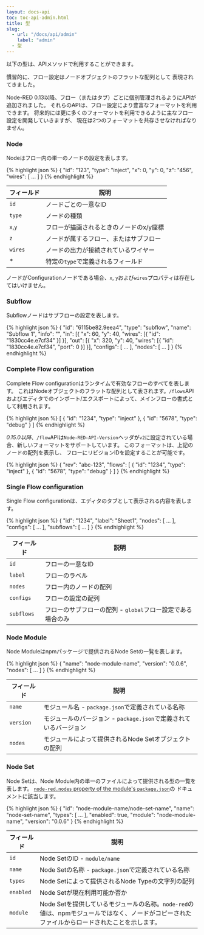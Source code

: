 ```yaml
---
layout: docs-api
toc: toc-api-admin.html
title: 型
slug:
  - url: "/docs/api/admin"
    label: "admin"
  - 型
---
```


以下の型は、APIメソッドで利用することができます。

慣習的に、フロー設定はノードオブジェクトのフラットな配列として
表現されてきました。

Node-RED 0.13以降、フロー（またはタブ）ごとに個別管理されるようにAPIが追加されました。
それらのAPIは、フロー設定により豊富なフォーマットを利用できます。
将来的には更に多くのフォーマットを利用できるように主なフロー設定を開発していきますが、
現在は2つのフォーマットを共存させなければなりません。


### Node

Nodeはフロー内の単一のノードの設定を表します。

{% highlight json %}
{
  "id": "123",
  "type": "inject",
  "x": 0,
  "y": 0,
  "z": "456",
  "wires": [ ... ]
}
{% endhighlight %}

フィールド     | 説明
----------|-----------------------
`id`      | ノードごとの一意なID
`type`    | ノードの種類
`x`,`y`   | フローが描画されるときのノードのx/y座標
`z`       | ノードが属するフロー、またはサブフロー
`wires`   | ノードの出力が接続されているワイヤー
*         | 特定の`type`で定義されるフィールド

ノードがConfigurationノードである場合、`x`, `y`および`wires`プロパティは存在してはいけません。

### Subflow

Subflowノードはサブフローの設定を表します。

{% highlight json %}
{
  "id": "6115be82.9eea4",
  "type": "subflow",
  "name": "Subflow 1",
  "info": "",
  "in": [{
    "x": 60,
    "y": 40,
    "wires": [{
      "id": "1830cc4e.e7cf34"
    }]
  }],
  "out": [{
    "x": 320,
    "y": 40,
    "wires": [{
      "id": "1830cc4e.e7cf34",
      "port": 0
    }]
  }],
  "configs": [ ... ],
  "nodes": [ ... ]
}
{% endhighlight %}

### Complete Flow configuration

Complete Flow configurationはランタイムで有効なフローのすべてを表します。
これはNodeオブジェクトのフラットな配列として表されます。`/flows`APIおよびエディタでのインポート/エクスポートによって、メインフローの書式として利用されます。

{% highlight json %}
[
  {
    "id": "1234",
    "type": "inject"
  },
  {
    "id": "5678",
    "type": "debug"
  }
]
{% endhighlight %}

*0.15.0以降*、`/flow`APIは`Node-RED-API-Version`ヘッダが`v2`に設定されている場合、新しいフォーマットをサポートしています。
このフォーマットは、上記のノードの配列を表示し、
フローにリビジョンIDを設定することが可能です。

{% highlight json %}
{
    "rev": "abc-123",
    "flows": [
      {
        "id": "1234",
        "type": "inject"
      },
      {
        "id": "5678",
        "type": "debug"
      }
    ]
}
{% endhighlight %}


### Single Flow configuration

Single Flow configurationは、エディタのタブとして表示される内容を表します。


{% highlight json %}
{
  "id": "1234",
  "label": "Sheet1",
  "nodes": [ ... ],
  "configs": [ ... ],
  "subflows": [ ... ]
}
{% endhighlight %}

フィールド      | 説明
-----------|-----------------------
`id`       | フローの一意なID
`label`    | フローのラベル
`nodes`    | フロー内のノードの配列
`configs`  | フローの設定の配列
`subflows` | フローのサブフローの配列 - `global`フロー設定である場合のみ



### Node Module

Node Moduleはnpmパッケージで提供されるNode Setの一覧を表します。

{% highlight json %}
{
  "name": "node-module-name",
  "version": "0.0.6",
  "nodes": [ ... ]
}
{% endhighlight %}

フィールド     | 説明
----------|-----------------------
`name`    | モジュール名 - `package.json`で定義されている名称
`version` | モジュールのバージョン - `package.json`で定義されているバージョン
`nodes`   | モジュールによって提供されるNode Setオブジェクトの配列

### Node Set

Node Setは、Node Module内の単一のファイルによって提供される型の一覧を表します。
[`node-red.nodes` property of the module's `package.json`](/docs/creating-nodes/packaging#packagejson)の
ドキュメントに該当します。

{% highlight json %}
{
  "id": "node-module-name/node-set-name",
  "name": "node-set-name",
  "types": [ ... ],
  "enabled": true,
  "module": "node-module-name",
  "version": "0.0.6"
}
{% endhighlight %}

フィールド     | 説明
---------|-----------------------
`id`     | Node SetのID - `module/name`
`name`   | Node Setの名称 - `package.json`で定義されている名称
`types`  | Node Setによって提供されるNode Typeの文字列の配列
`enabled`| Node Setが現在利用可能か否か
`module` | Node Setを提供しているモジュールの名称。`node-red`の値は、npmモジュールではなく、ノードがコピーされたファイルからロードされたことを示します。
